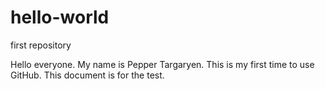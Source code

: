 # hello-world
first repository

Hello everyone. My name is Pepper Targaryen. This is my first time to use GitHub. This document is for the test.
